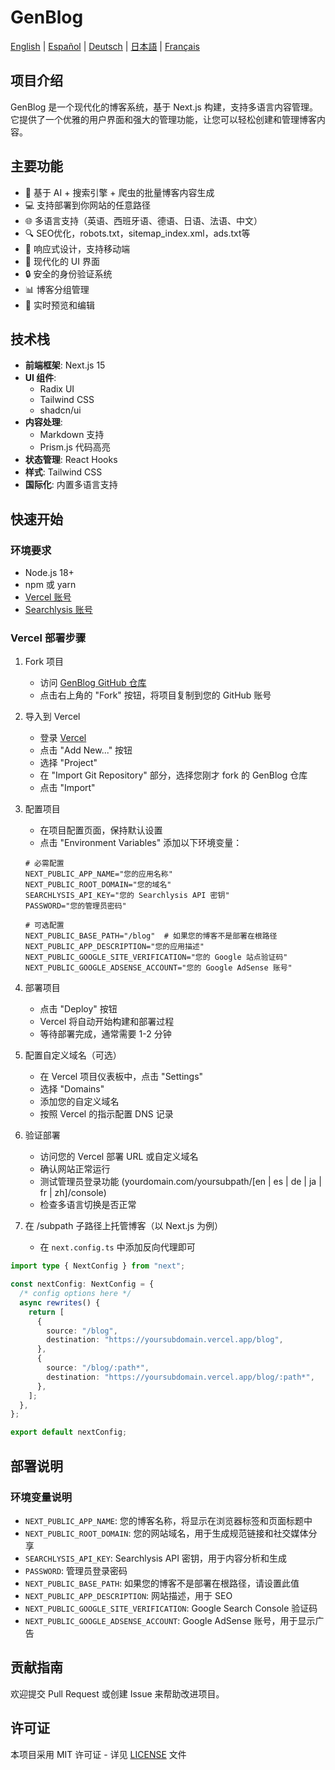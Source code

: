 # GenBlog

[English](../README.md) | [Español](README-es.md) | [Deutsch](README-de.md) | [日本語](README-ja.md) | [Français](README-fr.md)

## 项目介绍

GenBlog 是一个现代化的博客系统，基于 Next.js 构建，支持多语言内容管理。它提供了一个优雅的用户界面和强大的管理功能，让您可以轻松创建和管理博客内容。

## 主要功能

- 📝 基于 AI + 搜索引擎 + 爬虫的批量博客内容生成
- 💻 支持部署到你网站的任意路径
- 🌐 多语言支持（英语、西班牙语、德语、日语、法语、中文）
- 🔍 SEO优化，robots.txt，sitemap_index.xml，ads.txt等
- 📱 响应式设计，支持移动端
- 🎨 现代化的 UI 界面
- 🔒 安全的身份验证系统
- 📊 博客分组管理
- 🔄 实时预览和编辑

## 技术栈

- **前端框架**: Next.js 15
- **UI 组件**:
  - Radix UI
  - Tailwind CSS
  - shadcn/ui
- **内容处理**:
  - Markdown 支持
  - Prism.js 代码高亮
- **状态管理**: React Hooks
- **样式**: Tailwind CSS
- **国际化**: 内置多语言支持

## 快速开始

### 环境要求

- Node.js 18+
- npm 或 yarn
- [Vercel 账号](https://vercel.com)
- [Searchlysis 账号](https://searchlysis.com)

### Vercel 部署步骤

1. Fork 项目

   - 访问 [GenBlog GitHub 仓库](https://github.com/nohsueh/genblog)
   - 点击右上角的 "Fork" 按钮，将项目复制到您的 GitHub 账号

2. 导入到 Vercel

   - 登录 [Vercel](https://vercel.com)
   - 点击 "Add New..." 按钮
   - 选择 "Project"
   - 在 "Import Git Repository" 部分，选择您刚才 fork 的 GenBlog 仓库
   - 点击 "Import"

3. 配置项目

   - 在项目配置页面，保持默认设置
   - 点击 "Environment Variables" 添加以下环境变量：

   ```env
   # 必需配置
   NEXT_PUBLIC_APP_NAME="您的应用名称"
   NEXT_PUBLIC_ROOT_DOMAIN="您的域名"
   SEARCHLYSIS_API_KEY="您的 Searchlysis API 密钥"
   PASSWORD="您的管理员密码"

   # 可选配置
   NEXT_PUBLIC_BASE_PATH="/blog"  # 如果您的博客不是部署在根路径
   NEXT_PUBLIC_APP_DESCRIPTION="您的应用描述"
   NEXT_PUBLIC_GOOGLE_SITE_VERIFICATION="您的 Google 站点验证码"
   NEXT_PUBLIC_GOOGLE_ADSENSE_ACCOUNT="您的 Google AdSense 账号"
   ```

4. 部署项目

   - 点击 "Deploy" 按钮
   - Vercel 将自动开始构建和部署过程
   - 等待部署完成，通常需要 1-2 分钟

5. 配置自定义域名（可选）

   - 在 Vercel 项目仪表板中，点击 "Settings"
   - 选择 "Domains"
   - 添加您的自定义域名
   - 按照 Vercel 的指示配置 DNS 记录

6. 验证部署

   - 访问您的 Vercel 部署 URL 或自定义域名
   - 确认网站正常运行
   - 测试管理员登录功能 (yourdomain.com/yoursubpath/[en | es | de | ja | fr | zh]/console)
   - 检查多语言切换是否正常

7. 在 /subpath 子路径上托管博客（以 Next.js 为例）
   - 在 `next.config.ts` 中添加反向代理即可

```ts next.config.ts
import type { NextConfig } from "next";

const nextConfig: NextConfig = {
  /* config options here */
  async rewrites() {
    return [
      {
        source: "/blog",
        destination: "https://yoursubdomain.vercel.app/blog",
      },
      {
        source: "/blog/:path*",
        destination: "https://yoursubdomain.vercel.app/blog/:path*",
      },
    ];
  },
};

export default nextConfig;
```

## 部署说明

### 环境变量说明

- `NEXT_PUBLIC_APP_NAME`: 您的博客名称，将显示在浏览器标签和页面标题中
- `NEXT_PUBLIC_ROOT_DOMAIN`: 您的网站域名，用于生成规范链接和社交媒体分享
- `SEARCHLYSIS_API_KEY`: Searchlysis API 密钥，用于内容分析和生成
- `PASSWORD`: 管理员登录密码
- `NEXT_PUBLIC_BASE_PATH`: 如果您的博客不是部署在根路径，请设置此值
- `NEXT_PUBLIC_APP_DESCRIPTION`: 网站描述，用于 SEO
- `NEXT_PUBLIC_GOOGLE_SITE_VERIFICATION`: Google Search Console 验证码
- `NEXT_PUBLIC_GOOGLE_ADSENSE_ACCOUNT`: Google AdSense 账号，用于显示广告

## 贡献指南

欢迎提交 Pull Request 或创建 Issue 来帮助改进项目。

## 许可证

本项目采用 MIT 许可证 - 详见 [LICENSE](../LICENSE) 文件
